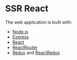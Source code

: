 # SSR React
The web application is built with:
- [Node.js](https://b.remarkabl.org/1WNE4aa)
- [Express](https://b.remarkabl.org/1WhuaOl)
- [React](https://b.remarkabl.org/24739fL)
- [ReactRouter](https://b.remarkabl.org/2dhSEVJ)
- [Redux](https://b.remarkabl.org/2gU9dHt) and [ReactRedux](https://b.remarkabl.org/2gBtLbs)

